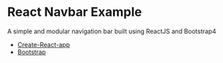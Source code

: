 # React Navbar Example

A simple and modular navigation bar built using ReactJS and Bootstrap4


* [Create-React-app](https://github.com/facebookincubator/create-react-app)
* [Bootstrap](https://v4-alpha.getbootstrap.com/)
